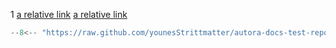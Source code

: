 
1
[a relative link](index_1.md)
[a relative link](index_2.md)

```python title="test.py"
--8<-- "https://raw.github.com/younesStrittmatter/autora-docs-test-repo/tree/main/docs/test.py"
```
